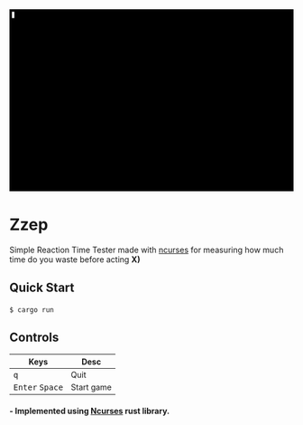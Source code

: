 <img src="assets/zzep_example.gif">

# Zzep
Simple Reaction Time Tester made with [ncurses](https://crates.io/crates/ncurses) for measuring how much time do you waste before acting **X)**

## Quick Start
```console
$ cargo run
```

## Controls
|Keys|Desc|
|---|---|
|<kbd>q</kbd>|Quit|
|<kbd>Enter</kbd> <kbd>Space</kbd>|Start game|

#### - Implemented using [Ncurses](https://crates.io/crates/ncurses) rust library.

